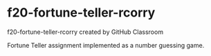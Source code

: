 # f20-fortune-teller-rcorry
f20-fortune-teller-rcorry created by GitHub Classroom

Fortune Teller assignment implemented as a number guessing game.
